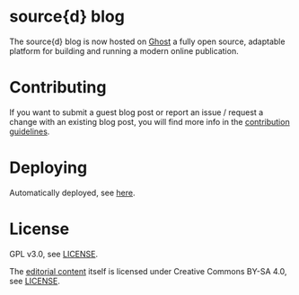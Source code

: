 # source{d} blog 

The source{d} blog is now hosted on [Ghost](https://ghost.org/) a fully open source, adaptable platform for building and running a modern online publication. 

# Contributing

If you want to submit a guest blog post or report an issue / request a change with an existing blog post, you will find more info in the [contribution guidelines](CONTRIBUTING.md).

# Deploying

Automatically deployed, see [here](https://github.com/src-d/guide/pull/70).

# License

GPL v3.0, see [LICENSE](LICENSE).

The [editorial content](content) itself is licensed under Creative Commons BY-SA 4.0, see [LICENSE](content/LICENSE).
